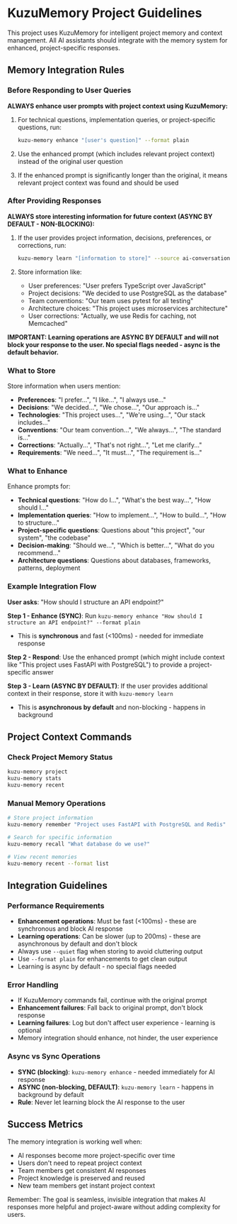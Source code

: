 # KuzuMemory Project Guidelines

This project uses KuzuMemory for intelligent project memory and context management. All AI assistants should integrate with the memory system for enhanced, project-specific responses.

## Memory Integration Rules

### Before Responding to User Queries

**ALWAYS enhance user prompts with project context using KuzuMemory:**

1. For technical questions, implementation queries, or project-specific questions, run:
   ```bash
   kuzu-memory enhance "[user's question]" --format plain
   ```

2. Use the enhanced prompt (which includes relevant project context) instead of the original user question

3. If the enhanced prompt is significantly longer than the original, it means relevant project context was found and should be used

### After Providing Responses

**ALWAYS store interesting information for future context (ASYNC BY DEFAULT - NON-BLOCKING):**

1. If the user provides project information, decisions, preferences, or corrections, run:
   ```bash
   kuzu-memory learn "[information to store]" --source ai-conversation --quiet
   ```

2. Store information like:
   - User preferences: "User prefers TypeScript over JavaScript"
   - Project decisions: "We decided to use PostgreSQL as the database"
   - Team conventions: "Our team uses pytest for all testing"
   - Architecture choices: "This project uses microservices architecture"
   - User corrections: "Actually, we use Redis for caching, not Memcached"

**IMPORTANT: Learning operations are ASYNC BY DEFAULT and will not block your response to the user. No special flags needed - async is the default behavior.**

### What to Store

Store information when users mention:
- **Preferences**: "I prefer...", "I like...", "I always use..."
- **Decisions**: "We decided...", "We chose...", "Our approach is..."
- **Technologies**: "This project uses...", "We're using...", "Our stack includes..."
- **Conventions**: "Our team convention...", "We always...", "The standard is..."
- **Corrections**: "Actually...", "That's not right...", "Let me clarify..."
- **Requirements**: "We need...", "It must...", "The requirement is..."

### What to Enhance

Enhance prompts for:
- **Technical questions**: "How do I...", "What's the best way...", "How should I..."
- **Implementation queries**: "How to implement...", "How to build...", "How to structure..."
- **Project-specific questions**: Questions about "this project", "our system", "the codebase"
- **Decision-making**: "Should we...", "Which is better...", "What do you recommend..."
- **Architecture questions**: Questions about databases, frameworks, patterns, deployment

### Example Integration Flow

**User asks**: "How should I structure an API endpoint?"

**Step 1 - Enhance (SYNC)**: Run `kuzu-memory enhance "How should I structure an API endpoint?" --format plain`
- This is **synchronous** and fast (<100ms) - needed for immediate response

**Step 2 - Respond**: Use the enhanced prompt (which might include context like "This project uses FastAPI with PostgreSQL") to provide a project-specific answer

**Step 3 - Learn (ASYNC BY DEFAULT)**: If the user provides additional context in their response, store it with `kuzu-memory learn`
- This is **asynchronous by default** and non-blocking - happens in background

## Project Context Commands

### Check Project Memory Status
```bash
kuzu-memory project
kuzu-memory stats
kuzu-memory recent
```

### Manual Memory Operations
```bash
# Store project information
kuzu-memory remember "Project uses FastAPI with PostgreSQL and Redis"

# Search for specific information
kuzu-memory recall "What database do we use?"

# View recent memories
kuzu-memory recent --format list
```

## Integration Guidelines

### Performance Requirements
- **Enhancement operations**: Must be fast (<100ms) - these are synchronous and block AI response
- **Learning operations**: Can be slower (up to 200ms) - these are asynchronous by default and don't block
- Always use `--quiet` flag when storing to avoid cluttering output
- Use `--format plain` for enhancements to get clean output
- Learning is async by default - no special flags needed

### Error Handling
- If KuzuMemory commands fail, continue with the original prompt
- **Enhancement failures**: Fall back to original prompt, don't block response
- **Learning failures**: Log but don't affect user experience - learning is optional
- Memory integration should enhance, not hinder, the user experience

### Async vs Sync Operations
- **SYNC (blocking)**: `kuzu-memory enhance` - needed immediately for AI response
- **ASYNC (non-blocking, DEFAULT)**: `kuzu-memory learn` - happens in background by default
- **Rule**: Never let learning block the AI response to the user

## Success Metrics

The memory integration is working well when:
- AI responses become more project-specific over time
- Users don't need to repeat project context
- Team members get consistent AI responses
- Project knowledge is preserved and reused
- New team members get instant project context

Remember: The goal is seamless, invisible integration that makes AI responses more helpful and project-aware without adding complexity for users.
